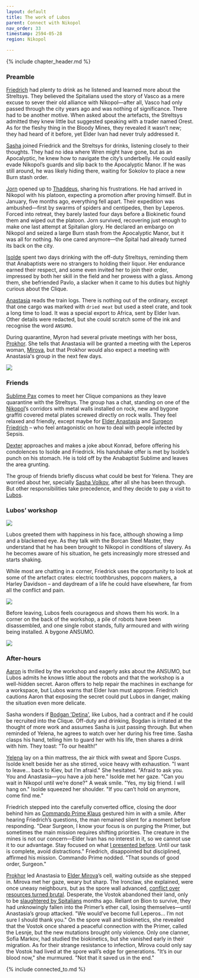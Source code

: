 ```yaml
---
layout: default
title: The work of Lubos
parent: Connect with Nikopol
nav_order: 33
timestamp: 2594-05-28
region: Nikopol

---
```


{% include chapter_header.md %}

### Preamble 

[Friedrich](../../people/ProtectorateClique/FriedrichVoigt.md) had plenty to drink as he listened and learned more about the Streltsys. They believed the Spitalians used the story of Vasco as a mere excuse to sever their old alliance with Nikopol—after all, Vasco had only passed through the city years ago and was nothing of significance. There had to be another motive. When asked about the artefacts, the Streltsys admitted they knew little but suggested speaking with a trader named Orest. As for the fleshy thing in the Bloody Mines, they revealed it wasn’t new; they had heard of it before, yet Elder Ivan had never truly addressed it.

[Sasha](../../people/ProtectorateClique/SashaVolkov.md) joined Friedrick and the Streltsys for drinks, listening closely to their thoughts. They had no idea where Wren might have gone, but as an Apocalyptic, he knew how to navigate the city’s underbelly. He could easily evade Nikopol’s guards and slip back to the Apocalyptic Manor. If he was still around, he was likely hiding there, waiting for Sokolov to place a new Burn stash order.

[Jorn](../../people/FoundersBlessed/JornKal.md) opened up to [Thaddeus](../../people/ProtectorateClique/ThaddeusCain.md), sharing his frustrations. He had arrived in Nikopol with his platoon, expecting a promotion after proving himself. But in January, five months ago, everything fell apart. Their expedition was ambushed—first by swarms of spiders and centipedes, then by Leperos. Forced into retreat, they barely lasted four days before a Biokinetic found them and wiped out the platoon. Jorn survived, recovering just enough to make one last attempt at Spitalian glory. He declared an embargo on Nikopol and seized a large Burn stash from the Apocalyptic Manor, but it was all for nothing. No one cared anymore—the Spital had already turned its back on the city.

[Isolde](../../people/ProtectorateClique/IsoldePax.md) spent two days drinking with the off-duty Streltsys, reminding them that Anabaptists were no strangers to holding their liquor. Her endurance earned their respect, and some even invited her to join their order, impressed by both her skill in the field and her prowess with a glass. Among them, she befriended Pavlo, a slacker when it came to his duties but highly curious about the Clique.

[Anastasia](../../people/ProtectorateClique/Anastasia.md) reads the train logs. There is nothing out of the ordinary, except that one cargo was marked with `dried meat` but used a steel crate, and took a long time to load. It was a special export to Africa, sent by Elder Ivan. Other details were redacted, but she could scratch some of the ink and recognise the word `ANSUMO`.

During quarantine, Myron had several private meetings with her boss, [Prokhor](../../people/FoundersBlessed/Prokhor.md). She tells that Anastasia will be granted a meeting with the Leperos woman, [Mirova](../../people/Vostok/mirova.md), but that Prokhor would also expect a meeting with Anastasia's group in the next few days.

![](https://i.imgur.com/a02l5wx.png)

### Friends

[Sublime Pax](../../people/ProtectorateClique/IsoldePax.md) comes to meet her Clique companions as they leave quarantine with the Streltsys. The group has a chat, standing on one of the [Nikopol](../../locations/Nikopol.md)’s corridors with metal walls installed on rock, new and bygone graffiti covered metal plates screwed directly on rock walls. They feel relaxed and friendly, except maybe for [Elder Anastasia](../../people/ProtectorateClique/Anastasia.md) and [Surgeon Friedrich](../../people/ProtectorateClique/FriedrichVoigt.md) – who feel antagonistic on how to deal with people infected by Sepsis.

[Dexter](../../people/ProtectorateClique/Dexter.md) approaches and makes a joke about Konrad, before offering his condolences to Isolde and Friedrick. His handshake offer is met by Isolde’s punch on his stomach. He is told off by the Anabaptist Sublime and leaves the area grunting.

The group of friends briefly discuss what could be best for Yelena. They are worried about her, specially [Sasha Volkov](../../people/ProtectorateClique/SashaVolkov.md), after all she has been through. But other responsibilities take precedence, and they decide to pay a visit to [Lubos](../../people/FoundersBlessed/Lubos.md).

### Lubos’ workshop

![](https://i.imgur.com/44uQLQo.png)

Lubos greeted them with happiness in his face, although showing a limp and a blackened eye. As they talk with the Borcan Steel Master, they understand that he has been brought to Nikopol in conditions of slavery. As he becomes aware of his situation, he gets increasingly more stressed and starts shaking.

While most are chatting in a corner, Friedrick uses the opportunity to look at some of the artefact crates: electric toothbrushes, popcorn makers, a Harley Davidson – and daydream of a life he could have elsewhere, far from all the conflict and pain.

![](https://i.imgur.com/Ywlwh6G.png)

Before leaving, Lubos feels courageous and shows them his work. In a corner on the back of the workshop, a pile of robots have been disassembled, and one single robot stands, fully armoured and with wiring being installed. A bygone ANSUMO.

![](https://i.imgur.com/9yFUpph.png)

### After-hours

[Aaron](../../people/ProtectorateClique/AaronPartow.md) is thrilled by the workshop and eagerly asks about the ANSUMO, but Lubos admits he knows little about the robots and that the workshop is a well-hidden secret. Aaron offers to help repair the machines in exchange for a workspace, but Lubos warns that Elder Ivan must approve. Friedrich cautions Aaron that exposing the secret could put Lubos in danger, making the situation even more delicate.

Sasha wonders if [Bodgan 'Detina'](../../people/FoundersBlessed/BodganDetina.md), like Lubos, had a contract and if he could be recruited into the Clique. Off-duty and drinking, Bogdan is irritated at the thought of more work and assumes Sasha is just passing through. But when reminded of Yelena, he agrees to watch over her during his free time. Sasha clasps his hand, telling him to guard her with his life, then shares a drink with him. They toast: "To our health!"

[Yelena](../../people/ProtectorateClique/Yelena.md) lay on a thin mattress, the air thick with sweat and Spore Cusps. Isolde knelt beside her as she stirred, voice heavy with exhaustion. "I want to leave… back to Kiev, but I’m afraid." She hesitated. "Afraid to ask you. You and Anastasia—you have a job here." Isolde met her gaze. "Can you wait in Nikopol until we’re done?" A weak smile. "Yes, my big friend. I will hang on." Isolde squeezed her shoulder. "If you can’t hold on anymore, come find me."

Friedrich stepped into the carefully converted office, closing the door behind him as [Commando Prime Klaus](../../people/ProtectorateClique/ComPrimeKlaus.md) gestured him in with a smile. After hearing Friedrich’s questions, the man remained silent for a moment before responding. "Dear Surgeon, I know your focus is on purging the Primer, but sometimes the main mission requires shifting priorities. The creature in the mines is not our concern—Elder Ivan has no interest in it, so we cannot use it to our advantage. Stay focused on what [I presented before](ToNikopol3a.md). Until our task is complete, avoid distractions." Friedrich, disappointed but disciplined, affirmed his mission. Commando Prime nodded. "That sounds of good order, Surgeon."

[Prokhor](../../people/FoundersBlessed/Prokhor.md) led Anastasia to [Elder Mirova](../../people/Vostok/mirova.md)’s cell, waiting outside as she stepped in. Mirova met her gaze, weary but sharp. The Ironclaw, she explained, were once uneasy neighbours, but as the spore wall advanced, [conflict over resources turned brutal](../VostokIronclawPurged/index.md). Desperate, the Vostok abandoned their land, only to be [slaughtered by Spitalians](../VostokIronclawPurged/chap2.md) months ago. Reliant on Bion to survive, they had unknowingly fallen into the Primer’s ether call, losing themselves—until Anastasia’s group attacked. "We would’ve become full Leperos… I’m not sure I should thank you." On the spore wall and biokinetics, she revealed that the Vostok once shared a peaceful connection with the Primer, called the Lesnje, but the new mutations brought only violence. Only one clanner, Sofia Markov, had studied the biokinetics, but she vanished early in their migration. As for their strange resistance to infection, Mirova could only say the Vostok had lived at the spore wall’s edge for generations. "It’s in our blood now," she murmured. "Not that it saved us in the end."

{% include connected_to.md %}
